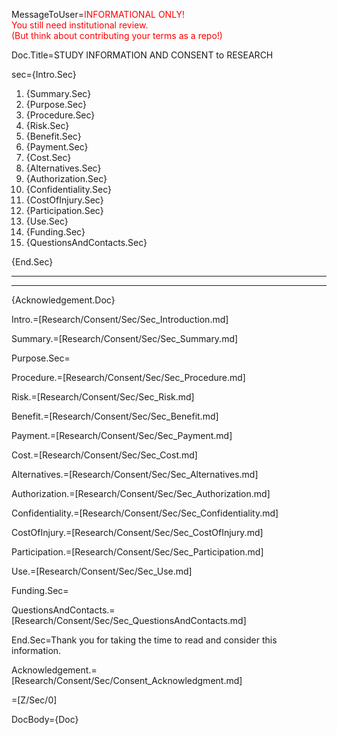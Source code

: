 MessageToUser=<font color="red">INFORMATIONAL ONLY! <br>You still need institutional review. <br> (But think about contributing your terms as a repo!)</font>

Doc.Title=STUDY INFORMATION AND CONSENT to RESEARCH

sec={Intro.Sec}<ol><li>{Summary.Sec}<li>{Purpose.Sec}<li>{Procedure.Sec}<li>{Risk.Sec}<li>{Benefit.Sec}<li>{Payment.Sec}<li>{Cost.Sec}<li>{Alternatives.Sec}<li>{Authorization.Sec}<li>{Confidentiality.Sec}<li>{CostOfInjury.Sec}<li>{Participation.Sec}<li>{Use.Sec}<li>{Funding.Sec}<li>{QuestionsAndContacts.Sec}</ol>{End.Sec}<hr><hr>{Acknowledgement.Doc}

Intro.=[Research/Consent/Sec/Sec_Introduction.md]

Summary.=[Research/Consent/Sec/Sec_Summary.md]

Purpose.Sec=

Procedure.=[Research/Consent/Sec/Sec_Procedure.md]

Risk.=[Research/Consent/Sec/Sec_Risk.md]

Benefit.=[Research/Consent/Sec/Sec_Benefit.md]

Payment.=[Research/Consent/Sec/Sec_Payment.md]

Cost.=[Research/Consent/Sec/Sec_Cost.md]

Alternatives.=[Research/Consent/Sec/Sec_Alternatives.md]

Authorization.=[Research/Consent/Sec/Sec_Authorization.md]

Confidentiality.=[Research/Consent/Sec/Sec_Confidentiality.md]

CostOfInjury.=[Research/Consent/Sec/Sec_CostOfInjury.md]

Participation.=[Research/Consent/Sec/Sec_Participation.md]

Use.=[Research/Consent/Sec/Sec_Use.md]

Funding.Sec=

QuestionsAndContacts.=[Research/Consent/Sec/Sec_QuestionsAndContacts.md]

End.Sec=Thank you for taking the time to read and consider this information.

Acknowledgement.=[Research/Consent/Sec/Consent_Acknowledgment.md]

=[Z/Sec/0]

DocBody={Doc}